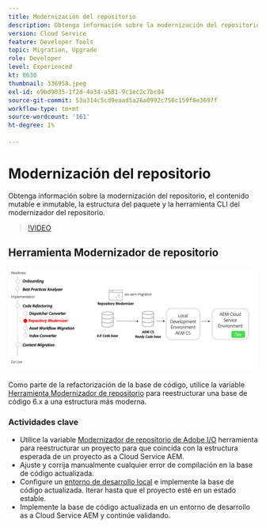```yaml
---
title: Modernización del repositorio
description: Obtenga información sobre la modernización del repositorio, el contenido mutable e inmutable, la estructura del paquete y la herramienta CLI del modernizador del repositorio.
version: Cloud Service
feature: Developer Tools
topic: Migration, Upgrade
role: Developer
level: Experienced
kt: 8630
thumbnail: 336958.jpeg
exl-id: e9bd9035-1f2d-4a34-a581-9c1ec2c7bc04
source-git-commit: 53a314c5cd9eaad5a26a0992c750c159f8e3697f
workflow-type: tm+mt
source-wordcount: '161'
ht-degree: 1%

---
```


# Modernización del repositorio

Obtenga información sobre la modernización del repositorio, el contenido mutable e inmutable, la estructura del paquete y la herramienta CLI del modernizador del repositorio.

>[!VIDEO](https://video.tv.adobe.com/v/336958/?quality=12&learn=on)

## Herramienta Modernizador de repositorio

![Dispatcher Converter](./assets/repository-modernizer.png)

Como parte de la refactorización de la base de código, utilice la variable [Herramienta Modernizador de repositorio](https://experienceleague.adobe.com/docs/experience-manager-cloud-service/moving/refactoring-tools/repo-modernizer.html) para reestructurar una base de código 6.x a una estructura más moderna.

### Actividades clave

* Utilice la variable [Modernizador de repositorio de Adobe I/O](https://github.com/adobe/aio-cli-plugin-aem-cloud-service-migration#command-aio-aem-migrationrepository-modernizer) herramienta para reestructurar un proyecto para que coincida con la estructura esperada de un proyecto as a Cloud Service AEM.
* Ajuste y corrija manualmente cualquier error de compilación en la base de código actualizada.
* Configure un [entorno de desarrollo local](https://experienceleague.adobe.com/docs/experience-manager-learn/cloud-service/local-development-environment-set-up/overview.html) e implemente la base de código actualizada. Iterar hasta que el proyecto esté en un estado estable.
* Implemente la base de código actualizada en un entorno de desarrollo as a Cloud Service AEM y continúe validando.
